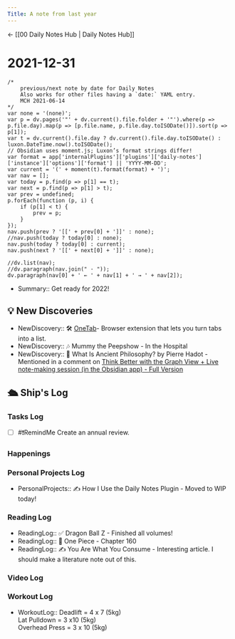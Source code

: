 ```yaml
---
Title: A note from last year
---
```


<- [[00 Daily Notes Hub | Daily Notes Hub]]

# 2021-12-31
```dataviewjs
/*
    previous/next note by date for Daily Notes
    Also works for other files having a `date:` YAML entry.
    MCH 2021-06-14
*/
var none = '(none)';
var p = dv.pages('"' + dv.current().file.folder + '"').where(p => p.file.day).map(p => [p.file.name, p.file.day.toISODate()]).sort(p => p[1]);
var t = dv.current().file.day ? dv.current().file.day.toISODate() : luxon.DateTime.now().toISODate();
// Obsidian uses moment.js; Luxon’s format strings differ!
var format = app['internalPlugins']['plugins']['daily-notes']['instance']['options']['format'] || 'YYYY-MM-DD';
var current = '(' + moment(t).format(format) + ')';
var nav = [];
var today = p.find(p => p[1] == t);
var next = p.find(p => p[1] > t);
var prev = undefined;
p.forEach(function (p, i) {
    if (p[1] < t) {
        prev = p;
    }
});
nav.push(prev ? '[[' + prev[0] + ']]' : none);
//nav.push(today ? today[0] : none);
nav.push(today ? today[0] : current);
nav.push(next ? '[[' + next[0] + ']]' : none);

//dv.list(nav);
//dv.paragraph(nav.join(" · "));
dv.paragraph(nav[0] + ' ← ' + nav[1] + ' → ' + nav[2]);
```
- Summary:: Get ready for 2022!

## 💡 New Discoveries
- NewDiscovery:: 🛠 [OneTab](https://www.one-tab.com/)- Browser extension that lets you turn tabs into a list.
- NewDiscovery::  🎶 Mummy the Peepshow - In the Hospital
- NewDiscovery:: 📘 What Is Ancient Philosophy? by Pierre Hadot - Mentioned in a comment on [Think Better with the Graph View + Live note-making session (in the Obsidian app) - Full Version](https://www.youtube.com/watch?v=KuzBiqesNdo)


## 🛳️ Ship's Log
### Tasks Log
- [ ] #❗RemindMe Create an annual review.


### Happenings


### Personal Projects Log
- PersonalProjects:: ✍️ How I Use the Daily Notes Plugin - Moved to WIP today!

### Reading Log
- ReadingLog:: ✅ Dragon Ball Z - Finished all volumes!
- ReadingLog:: 📖 One Piece - Chapter 160
- ReadingLog:: ✍️ You Are What You Consume - Interesting article. I should make a literature note out of this.


### Video Log

### Workout Log
- WorkoutLog:: Deadlift = 4 x 7 (5kg) <br> Lat Pulldown = 3 x10 (5kg) <br> Overhead Press = 3 x 10 (5kg)